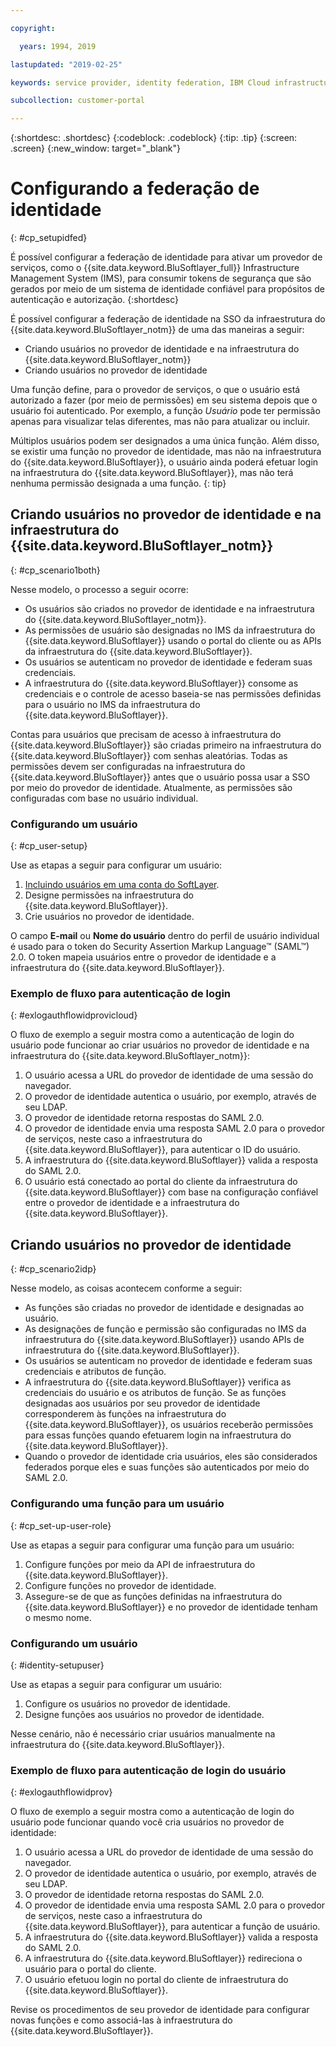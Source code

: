 ```yaml
---

copyright:

  years: 1994, 2019

lastupdated: "2019-02-25"

keywords: service provider, identity federation, IBM Cloud infrastructure SSO

subcollection: customer-portal 

---
```


{:shortdesc: .shortdesc}
{:codeblock: .codeblock}
{:tip: .tip}
{:screen: .screen}
{:new_window: target="_blank"}

# Configurando a federação de identidade
{: #cp_setupidfed}

É possível configurar a federação de identidade para ativar um provedor de serviços, como o {{site.data.keyword.BluSoftlayer_full}} Infrastructure Management System (IMS), para consumir tokens de segurança que são gerados por meio de um sistema de identidade confiável para propósitos de autenticação e autorização.
{:shortdesc}

É possível configurar a federação de identidade na SSO da infraestrutura do {{site.data.keyword.BluSoftlayer_notm}} de uma das maneiras a seguir:
* Criando usuários no provedor de identidade e na infraestrutura do {{site.data.keyword.BluSoftlayer_notm}}
* Criando usuários no provedor de identidade

Uma função define, para o provedor de serviços, o que o usuário está autorizado a fazer (por meio de permissões) em seu sistema depois que o usuário foi autenticado. Por exemplo, a função *Usuário* pode ter permissão apenas para visualizar telas diferentes, mas não para atualizar ou incluir.

Múltiplos usuários podem ser designados a uma única função. Além disso, se existir uma função no provedor de identidade, mas não na infraestrutura do {{site.data.keyword.BluSoftlayer}}, o usuário ainda poderá efetuar login na infraestrutura do {{site.data.keyword.BluSoftlayer}}, mas não terá nenhuma permissão designada a uma função.
{: tip}


## Criando usuários no provedor de identidade e na infraestrutura do {{site.data.keyword.BluSoftlayer_notm}}
{: #cp_scenario1both}

Nesse modelo, o processo a seguir ocorre:
* Os usuários são criados no provedor de identidade e na infraestrutura do {{site.data.keyword.BluSoftlayer_notm}}.
* As permissões de usuário são designadas no IMS da infraestrutura do {{site.data.keyword.BluSoftlayer}} usando o portal do cliente ou as APIs da infraestrutura do {{site.data.keyword.BluSoftlayer}}.
* Os usuários se autenticam no provedor de identidade e federam suas credenciais.
* A infraestrutura do {{site.data.keyword.BluSoftlayer}} consome as credenciais e o controle de acesso baseia-se nas permissões definidas para o usuário no IMS da infraestrutura do {{site.data.keyword.BluSoftlayer}}.

Contas para usuários que precisam de acesso à infraestrutura do {{site.data.keyword.BluSoftlayer}} são criadas primeiro na infraestrutura do {{site.data.keyword.BluSoftlayer}} com senhas aleatórias. Todas as permissões devem ser configuradas na infraestrutura do {{site.data.keyword.BluSoftlayer}} antes que o usuário possa usar a SSO por meio do provedor de identidade. Atualmente, as permissões são configuradas com base no usuário individual.

### Configurando um usuário
{: #cp_user-setup}

Use as etapas a seguir para configurar um usuário:

1. [Incluindo usuários em uma conta do SoftLayer](/docs/customer-portal?topic=customer-portal-customerportal_addusertocpacct#customerportal_addusertocpacct).
2. Designe permissões na infraestrutura do {{site.data.keyword.BluSoftlayer}}.
3. Crie usuários no provedor de identidade.

O campo **E-mail** ou **Nome do usuário** dentro do perfil de usuário individual é usado para o token do Security Assertion Markup Language&trade; (SAML&trade;) 2.0. O token mapeia usuários entre o provedor de identidade e a infraestrutura do {{site.data.keyword.BluSoftlayer}}.

### Exemplo de fluxo para autenticação de login
{: #exlogauthflowidprovicloud}

O fluxo de exemplo a seguir mostra como a autenticação de login do usuário pode funcionar ao criar usuários no provedor de identidade e na infraestrutura do {{site.data.keyword.BluSoftlayer_notm}}:
1. O usuário acessa a URL do provedor de identidade de uma sessão do navegador.
2. O provedor de identidade autentica o usuário, por exemplo, através de seu LDAP.
3. O provedor de identidade retorna respostas do SAML 2.0.
4. O provedor de identidade envia uma resposta SAML 2.0 para o provedor de serviços, neste caso a infraestrutura do {{site.data.keyword.BluSoftlayer}}, para autenticar o ID do usuário.
5. A infraestrutura do {{site.data.keyword.BluSoftlayer}} valida a resposta do SAML 2.0.
6. O usuário está conectado ao portal do cliente da infraestrutura do {{site.data.keyword.BluSoftlayer}} com base na configuração confiável entre o provedor de identidade e a infraestrutura do {{site.data.keyword.BluSoftlayer}}.


## Criando usuários no provedor de identidade
{: #cp_scenario2idp}

Nesse modelo, as coisas acontecem conforme a seguir:
* As funções são criadas no provedor de identidade e designadas ao usuário.
* As designações de função e permissão são configuradas no IMS da infraestrutura do {{site.data.keyword.BluSoftlayer}} usando APIs de infraestrutura do {{site.data.keyword.BluSoftlayer}}.
* Os usuários se autenticam no provedor de identidade e federam suas credenciais e atributos de função.
* A infraestrutura do {{site.data.keyword.BluSoftlayer}} verifica as credenciais do usuário e os atributos de função. Se as funções designadas aos usuários por seu provedor de identidade corresponderem às funções na infraestrutura do {{site.data.keyword.BluSoftlayer}}, os usuários receberão permissões para essas funções quando efetuarem login na infraestrutura do {{site.data.keyword.BluSoftlayer}}.
* Quando o provedor de identidade cria usuários, eles são considerados federados porque eles e suas funções são autenticados por meio do SAML 2.0.

### Configurando uma função para um usuário
{: #cp_set-up-user-role}

Use as etapas a seguir para configurar uma função para um usuário:

1. Configure funções por meio da API de infraestrutura do {{site.data.keyword.BluSoftlayer}}.
2. Configure funções no provedor de identidade.
3. Assegure-se de que as funções definidas na infraestrutura do {{site.data.keyword.BluSoftlayer}} e no provedor de identidade tenham o mesmo nome.

### Configurando um usuário
{: #identity-setupuser}

Use as etapas a seguir para configurar um usuário:

1. Configure os usuários no provedor de identidade.
2. Designe funções aos usuários no provedor de identidade.

Nesse cenário, não é necessário criar usuários manualmente na infraestrutura do {{site.data.keyword.BluSoftlayer}}.

### Exemplo de fluxo para autenticação de login do usuário
{: #exlogauthflowidprov}

O fluxo de exemplo a seguir mostra como a autenticação de login do usuário pode funcionar quando você cria usuários no provedor de identidade:
1. O usuário acessa a URL do provedor de identidade de uma sessão do navegador.
2. O provedor de identidade autentica o usuário, por exemplo, através de seu LDAP.
3. O provedor de identidade retorna respostas do SAML 2.0.
4. O provedor de identidade envia uma resposta SAML 2.0 para o provedor de serviços, neste caso a infraestrutura do {{site.data.keyword.BluSoftlayer}}, para autenticar a função de usuário.
5. A infraestrutura do {{site.data.keyword.BluSoftlayer}} valida a resposta do SAML 2.0.
6. A infraestrutura do {{site.data.keyword.BluSoftlayer}} redireciona o usuário para o portal do cliente.
7. O usuário efetuou login no portal do cliente de infraestrutura do {{site.data.keyword.BluSoftlayer}}.

Revise os procedimentos de seu provedor de identidade para configurar novas funções e como associá-las à infraestrutura do {{site.data.keyword.BluSoftlayer}}.
